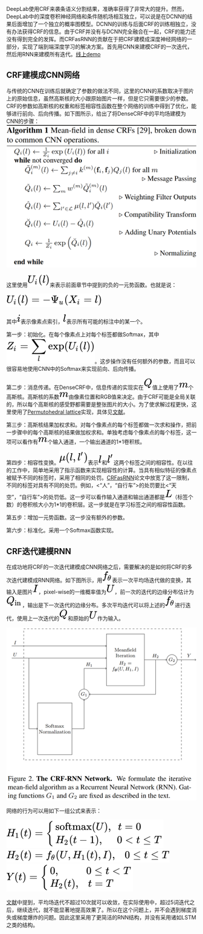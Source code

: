DeepLab使用CRF来袭条语义分割结果，准确率获得了非常大的提升。然而，DeepLab中的深度卷积神经网络和条件随机场相互独立，可以说是在DCNN的结果后面增加了一个独立的概率图模型。DCNN的训练与后面CRF的训练相独立，没有办法获得CRF的信息。由于CRF并没有与DCNN完全融合在一起，CRF的能力还没有得到完全的发挥。而CRFasRNN的贡献在于把CRF建模成深度神经网络的一部分，实现了端到端深度学习的解决方案。首先用CNN来建模CRF的一次迭代，然后用RNN来建模所有迭代。[线上demo](http://www.robots.ox.ac.uk/~szheng/crfasrnndemo)

<a name="565083c2"></a>
## CRF建模成CNN网络

与传统的CNN在训练后就确定了参数的做法不同，这里的CNN的系数取决于图片上的原始信息，虽然高斯核的大小跟原始图片一样，但是它只需要很少的参数。CRF的参数如高斯核的权重和标签相容性函数在整个网络的训练中得到了优化，能够进行前向、后向传播。如下图所示，给出了将DenseCRF中的平均场建模为CNN的步骤：<br />![CRFasRNN1.png](./img/1598600090095-5dfd9ed8-be06-426f-83b3-5bb44d71faff.png)

这里使用![](./img/a8777756d863424a7ff3dca14a8caa17.svg)来表示前面章节中提到的负的一元势函数。也就是说：

![](./img/87bc5ed1f0e12c6c53784985e010f349.svg)

其中![](./img/865c0c0b4ab0e063e5caa3387c1a8741.svg)表示像素点索引，![](./img/2db95e8e1a9267b7a1188556b2013b33.svg)表示所有可能的标注中的某一个。

第一步：初始化。在每个像素点上对每个标签都做Softmax，其中![](./img/c217ca0697fc394c6316eedd69bdb924.svg)。这步操作没有任何额外的参数，而且可以很容易地使用CNN中的Softmax来实现前向、后向传播。

第二步：消息传递。在DenseCRF中，信息传递的实现实在![](./img/f09564c9ca56850d4cd6b3319e541aee.svg)值上使用了![](./img/6f8f57715090da2632453988d9a1501b.svg)个高斯核。高斯核的系数![](./img/6f8f57715090da2632453988d9a1501b.svg)由像素位置和RGB值来决定。由于CRF可能是全局关联的，所以每个高斯核的感受野都需要是整张图片的大小。为了使求解过程更快，这里使用了[Permutohedral lattice](https://graphics.stanford.edu/papers/permutohedral/)实现，具体见[文献](https://arxiv.org/abs/1210.5644)。

第三步：高斯核结果加权求和。对每个像素点的每个标签都做一次求和操作，把前一步骤中的每个高斯核的结果做加权求和。单独考虑每个像素点的每个标签，这一项可以看作有![](./img/6f8f57715090da2632453988d9a1501b.svg)个输入通道，一个输出通道的1*1卷积核。

第四步：相容性变换。![](./img/7a8074c506821601937b5bb697e67f26.svg)表示![](./img/2db95e8e1a9267b7a1188556b2013b33.svg)和![](./img/c07717f29a52139c97273a1897112f8e.svg)这两个标签之间的相容性。在以往的工作中，简单地采用了指示函数来实现相容性的计算。当具有相似特征的像素点被赋予不同的标签时，采用了相同的处罚。[CRFasRNN](https://www.robots.ox.ac.uk/~szheng/papers/CRFasRNN.pdf)论文中放宽了这一限制，不同的标签对具有不同的处罚。例如，<“人”，“自行车”>的处罚要比<“天空”，“自行车”>的处罚低。这一步可以看作输入通道和输出通道都是![](./img/d20caec3b48a1eef164cb4ca81ba2587.svg)（标签个数）的卷积核大小为1*1的卷积层。这一步就是在学习标签之间的相容性函数。

第五步：增加一元势函数。这一步没有额外的参数。

第六步：标准化。采用一个Softmax函数实现。

<a name="974747a2"></a>
## CRF迭代建模RNN

在成功地将CRF的一次迭代建模成CNN网络之后，需要解决的是如何将CRF的多次迭代建模成RNN网络。如下图所示，用![](./img/f95dbc5e6ca7517c76671b7b2f72474f.svg)表示一次平均场迭代做的变换，其输入是图片![](./img/dd7536794b63bf90eccfd37f9b147d7f.svg)，pixel-wise的一维概率值为![](./img/4c614360da93c0a041b22e537de151eb.svg)，前一次的迭代的边缘分布估计为![](./img/59cba0bbda1ab5187cc163753755fdc2.svg)，输出是下一次迭代的边缘分布。多次平均迭代可以将上述的![](./img/f95dbc5e6ca7517c76671b7b2f72474f.svg)进行迭代，使用上一次迭代的![](./img/f09564c9ca56850d4cd6b3319e541aee.svg)和原始的![](./img/4c614360da93c0a041b22e537de151eb.svg)作为输入。

![CRFasRNN2.png](./img/1598600260924-05612665-5dd7-42dd-86f5-974feae3ae37.png)

网络的行为可以用如下一组公式来表示：

![](./img/e42c8b6d43a855c9a66bdc92a95ddb26.svg)<br />![](./img/0a7f58be68c229b61447f0ecaa5ba58e.svg)<br />![](./img/5586b9ceeb0f6323dcfacde6f0ded0f1.svg)

[文献](https://arxiv.org/abs/1210.5644)中提到，平均场迭代不超过10次就可以收敛，在实际使用中，超过5词迭代之后，继续迭代，就不能显著地提高效果了。所以在这个问题上，并不会遇到梯度消失或梯度爆炸的问题。因此这里采用了更简洁的RNN结构，并没有采用诸如LSTM之类的结构。
